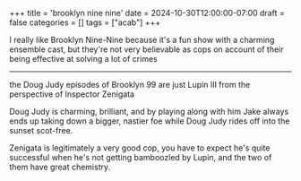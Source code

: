 +++
title = 'brooklyn nine nine'
date = 2024-10-30T12:00:00-07:00
draft = false
categories = []
tags = ["acab"]
+++

I really like Brooklyn Nine-Nine because it's a fun show with a charming ensemble cast, but they're not very believable as cops on account of their being effective at solving a lot of crimes

----

the Doug Judy episodes of Brooklyn 99 are just Lupin III from the perspective of Inspector Zenigata

Doug Judy is charming, brilliant, and by playing along with him Jake always ends up taking down a bigger, nastier foe while Doug Judy rides off into the sunset scot-free.

Zenigata is legitimately a very good cop, you have to expect he's quite successful when he's not getting bamboozled by Lupin, and the two of them have great chemistry.
